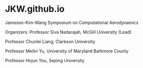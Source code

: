 # JKW.github.io
Jameson-Kim-Wang Symposium on Computational Aerodynamics


Organizers:
Professor Siva Nadarajah, McGill University  (Lead)

Professor Chunlei Liang, Clarkson University 

Professor Meilin Yu, University of Maryland Baltimore County

Professor Hojun You, Sejong University
